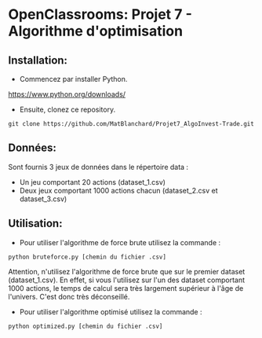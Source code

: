 # OpenClassrooms: Projet 7 - Algorithme d'optimisation

## Installation:
- Commencez par installer Python.

https://www.python.org/downloads/

- Ensuite, clonez ce repository.
```
git clone https://github.com/MatBlanchard/Projet7_AlgoInvest-Trade.git
```
## Données:
Sont fournis 3 jeux de données dans le répertoire data :
- Un jeu comportant 20 actions (dataset_1.csv)
- Deux jeux comportant 1000 actions chacun (dataset_2.csv et dataset_3.csv)

## Utilisation:
- Pour utiliser l'algorithme de force brute utilisez la commande :
```
python bruteforce.py [chemin du fichier .csv]
```
Attention, n'utilisez l'algorithme de force brute que sur le premier dataset (dataset_1.csv). En effet, si vous l'utilisez sur l'un des dataset comportant 1000 actions, le temps de calcul sera très largement supérieur à l'âge de l'univers. C'est donc très déconseillé.
- Pour utiliser l'algorithme optimisé utilisez la commande :
```
python optimized.py [chemin du fichier .csv]
```